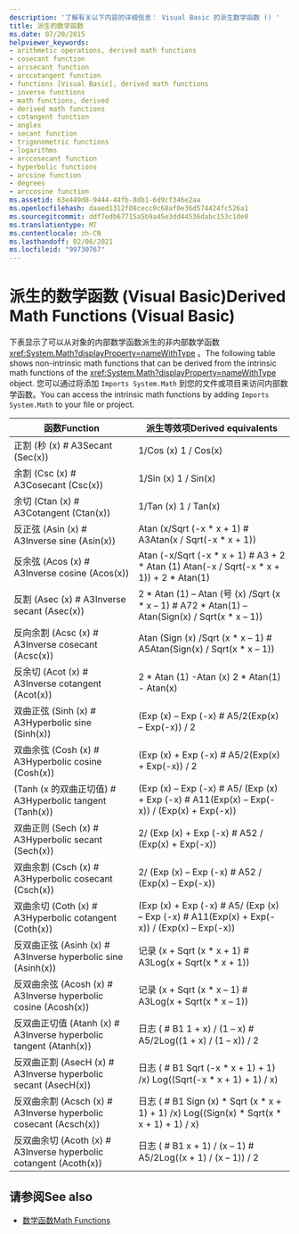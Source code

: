 ```yaml
---
description: '了解有关以下内容的详细信息： Visual Basic 的派生数学函数 () '
title: 派生的数学函数
ms.date: 07/20/2015
helpviewer_keywords:
- arithmetic operations, derived math functions
- cosecant function
- arcsecant function
- arccotangent function
- functions [Visual Basic], derived math functions
- inverse functions
- math functions, derived
- derived math functions
- cotangent function
- angles
- secant function
- trigonometric functions
- logarithms
- arccosecant function
- hyperbolic functions
- arcsine function
- degrees
- arccosine function
ms.assetid: 63e449d8-9444-44fb-8db1-6d9cf346e2aa
ms.openlocfilehash: daaed1312f08cecc0c68af0e36d574424fc526a1
ms.sourcegitcommit: ddf7edb67715a5b9a45e3dd44536dabc153c1de0
ms.translationtype: MT
ms.contentlocale: zh-CN
ms.lasthandoff: 02/06/2021
ms.locfileid: "99730767"
---
```

# <a name="derived-math-functions-visual-basic"></a><span data-ttu-id="d3d7d-103">派生的数学函数 (Visual Basic)</span><span class="sxs-lookup"><span data-stu-id="d3d7d-103">Derived Math Functions (Visual Basic)</span></span>

<span data-ttu-id="d3d7d-104">下表显示了可以从对象的内部数学函数派生的非内部数学函数 <xref:System.Math?displayProperty=nameWithType> 。</span><span class="sxs-lookup"><span data-stu-id="d3d7d-104">The following table shows non-intrinsic math functions that can be derived from the intrinsic math functions of the <xref:System.Math?displayProperty=nameWithType> object.</span></span> <span data-ttu-id="d3d7d-105">您可以通过将添加 `Imports System.Math` 到您的文件或项目来访问内部数学函数。</span><span class="sxs-lookup"><span data-stu-id="d3d7d-105">You can access the intrinsic math functions by adding `Imports System.Math` to your file or project.</span></span>  
  
|<span data-ttu-id="d3d7d-106">函数</span><span class="sxs-lookup"><span data-stu-id="d3d7d-106">Function</span></span>|<span data-ttu-id="d3d7d-107">派生等效项</span><span class="sxs-lookup"><span data-stu-id="d3d7d-107">Derived equivalents</span></span>|  
|--------------|-------------------------|  
|<span data-ttu-id="d3d7d-108">正割 (秒 (x) # A3</span><span class="sxs-lookup"><span data-stu-id="d3d7d-108">Secant (Sec(x))</span></span>|<span data-ttu-id="d3d7d-109">1/Cos (x) </span><span class="sxs-lookup"><span data-stu-id="d3d7d-109">1 / Cos(x)</span></span>|  
|<span data-ttu-id="d3d7d-110">余割 (Csc (x) # A3</span><span class="sxs-lookup"><span data-stu-id="d3d7d-110">Cosecant (Csc(x))</span></span>|<span data-ttu-id="d3d7d-111">1/Sin (x) </span><span class="sxs-lookup"><span data-stu-id="d3d7d-111">1 / Sin(x)</span></span>|  
|<span data-ttu-id="d3d7d-112">余切 (Ctan (x) # A3</span><span class="sxs-lookup"><span data-stu-id="d3d7d-112">Cotangent (Ctan(x))</span></span>|<span data-ttu-id="d3d7d-113">1/Tan (x) </span><span class="sxs-lookup"><span data-stu-id="d3d7d-113">1 / Tan(x)</span></span>|  
|<span data-ttu-id="d3d7d-114">反正弦 (Asin (x) # A3</span><span class="sxs-lookup"><span data-stu-id="d3d7d-114">Inverse sine (Asin(x))</span></span>|<span data-ttu-id="d3d7d-115">Atan (x/Sqrt (-x \* x + 1) # A3</span><span class="sxs-lookup"><span data-stu-id="d3d7d-115">Atan(x / Sqrt(-x \* x + 1))</span></span>|  
|<span data-ttu-id="d3d7d-116">反余弦 (Acos (x) # A3</span><span class="sxs-lookup"><span data-stu-id="d3d7d-116">Inverse cosine (Acos(x))</span></span>|<span data-ttu-id="d3d7d-117">Atan (-x/Sqrt (-x \* x + 1) # A3 + 2 \* Atan (1) </span><span class="sxs-lookup"><span data-stu-id="d3d7d-117">Atan(-x / Sqrt(-x \* x + 1)) + 2 \* Atan(1)</span></span>|  
|<span data-ttu-id="d3d7d-118">反割 (Asec (x) # A3</span><span class="sxs-lookup"><span data-stu-id="d3d7d-118">Inverse secant (Asec(x))</span></span>|<span data-ttu-id="d3d7d-119">2 \* Atan (1) – Atan (号 (x) /Sqrt (x \* x – 1) # A7</span><span class="sxs-lookup"><span data-stu-id="d3d7d-119">2 \* Atan(1) – Atan(Sign(x) / Sqrt(x \* x – 1))</span></span>|  
|<span data-ttu-id="d3d7d-120">反向余割 (Acsc (x) # A3</span><span class="sxs-lookup"><span data-stu-id="d3d7d-120">Inverse cosecant (Acsc(x))</span></span>|<span data-ttu-id="d3d7d-121">Atan (Sign (x) /Sqrt (x \* x – 1) # A5</span><span class="sxs-lookup"><span data-stu-id="d3d7d-121">Atan(Sign(x) / Sqrt(x \* x – 1))</span></span>|  
|<span data-ttu-id="d3d7d-122">反余切 (Acot (x) # A3</span><span class="sxs-lookup"><span data-stu-id="d3d7d-122">Inverse cotangent (Acot(x))</span></span>|<span data-ttu-id="d3d7d-123">2 \* Atan (1) -Atan (x) </span><span class="sxs-lookup"><span data-stu-id="d3d7d-123">2 \* Atan(1) - Atan(x)</span></span>|  
|<span data-ttu-id="d3d7d-124">双曲正弦 (Sinh (x) # A3</span><span class="sxs-lookup"><span data-stu-id="d3d7d-124">Hyperbolic sine (Sinh(x))</span></span>|<span data-ttu-id="d3d7d-125"> (Exp (x) – Exp (-x) # A5/2</span><span class="sxs-lookup"><span data-stu-id="d3d7d-125">(Exp(x) – Exp(-x)) / 2</span></span>|  
|<span data-ttu-id="d3d7d-126">双曲余弦 (Cosh (x) # A3</span><span class="sxs-lookup"><span data-stu-id="d3d7d-126">Hyperbolic cosine (Cosh(x))</span></span>|<span data-ttu-id="d3d7d-127"> (Exp (x) + Exp (-x) # A5/2</span><span class="sxs-lookup"><span data-stu-id="d3d7d-127">(Exp(x) + Exp(-x)) / 2</span></span>|  
|<span data-ttu-id="d3d7d-128"> (Tanh (x 的双曲正切值) # A3</span><span class="sxs-lookup"><span data-stu-id="d3d7d-128">Hyperbolic tangent (Tanh(x))</span></span>|<span data-ttu-id="d3d7d-129"> (Exp (x) – Exp (-x) # A5/ (Exp (x) + Exp (-x) # A11</span><span class="sxs-lookup"><span data-stu-id="d3d7d-129">(Exp(x) – Exp(-x)) / (Exp(x) + Exp(-x))</span></span>|  
|<span data-ttu-id="d3d7d-130">双曲正则 (Sech (x) # A3</span><span class="sxs-lookup"><span data-stu-id="d3d7d-130">Hyperbolic secant (Sech(x))</span></span>|<span data-ttu-id="d3d7d-131">2/ (Exp (x) + Exp (-x) # A5</span><span class="sxs-lookup"><span data-stu-id="d3d7d-131">2 / (Exp(x) + Exp(-x))</span></span>|  
|<span data-ttu-id="d3d7d-132">双曲余割 (Csch (x) # A3</span><span class="sxs-lookup"><span data-stu-id="d3d7d-132">Hyperbolic cosecant (Csch(x))</span></span>|<span data-ttu-id="d3d7d-133">2/ (Exp (x) – Exp (-x) # A5</span><span class="sxs-lookup"><span data-stu-id="d3d7d-133">2 / (Exp(x) – Exp(-x))</span></span>|  
|<span data-ttu-id="d3d7d-134">双曲余切 (Coth (x) # A3</span><span class="sxs-lookup"><span data-stu-id="d3d7d-134">Hyperbolic cotangent (Coth(x))</span></span>|<span data-ttu-id="d3d7d-135"> (Exp (x) + Exp (-x) # A5/ (Exp (x) – Exp (-x) # A11</span><span class="sxs-lookup"><span data-stu-id="d3d7d-135">(Exp(x) + Exp(-x)) / (Exp(x) – Exp(-x))</span></span>|  
|<span data-ttu-id="d3d7d-136">反双曲正弦 (Asinh (x) # A3</span><span class="sxs-lookup"><span data-stu-id="d3d7d-136">Inverse hyperbolic sine (Asinh(x))</span></span>|<span data-ttu-id="d3d7d-137">记录 (x + Sqrt (x \* x + 1) # A3</span><span class="sxs-lookup"><span data-stu-id="d3d7d-137">Log(x + Sqrt(x \* x + 1))</span></span>|  
|<span data-ttu-id="d3d7d-138">反双曲余弦 (Acosh (x) # A3</span><span class="sxs-lookup"><span data-stu-id="d3d7d-138">Inverse hyperbolic cosine (Acosh(x))</span></span>|<span data-ttu-id="d3d7d-139">记录 (x + Sqrt (x \* x – 1) # A3</span><span class="sxs-lookup"><span data-stu-id="d3d7d-139">Log(x + Sqrt(x \* x – 1))</span></span>|  
|<span data-ttu-id="d3d7d-140">反双曲正切值 (Atanh (x) # A3</span><span class="sxs-lookup"><span data-stu-id="d3d7d-140">Inverse hyperbolic tangent (Atanh(x))</span></span>|<span data-ttu-id="d3d7d-141">日志 ( # B1 1 + x) / (1 – x) # A5/2</span><span class="sxs-lookup"><span data-stu-id="d3d7d-141">Log((1 + x) / (1 – x)) / 2</span></span>|  
|<span data-ttu-id="d3d7d-142">反双曲正割 (AsecH (x) # A3</span><span class="sxs-lookup"><span data-stu-id="d3d7d-142">Inverse hyperbolic secant (AsecH(x))</span></span>|<span data-ttu-id="d3d7d-143">日志 ( # B1 Sqrt (-x \* x + 1) + 1) /x) </span><span class="sxs-lookup"><span data-stu-id="d3d7d-143">Log((Sqrt(-x \* x + 1) + 1) / x)</span></span>|  
|<span data-ttu-id="d3d7d-144">反双曲余割 (Acsch (x) # A3</span><span class="sxs-lookup"><span data-stu-id="d3d7d-144">Inverse hyperbolic cosecant (Acsch(x))</span></span>|<span data-ttu-id="d3d7d-145">日志 ( # B1 Sign (x) \* Sqrt (x \* x + 1) + 1) /x) </span><span class="sxs-lookup"><span data-stu-id="d3d7d-145">Log((Sign(x) \* Sqrt(x \* x + 1) + 1) / x)</span></span>|  
|<span data-ttu-id="d3d7d-146">反双曲余切 (Acoth (x) # A3</span><span class="sxs-lookup"><span data-stu-id="d3d7d-146">Inverse hyperbolic cotangent (Acoth(x))</span></span>|<span data-ttu-id="d3d7d-147">日志 ( # B1 x + 1) / (x – 1) # A5/2</span><span class="sxs-lookup"><span data-stu-id="d3d7d-147">Log((x + 1) / (x – 1)) / 2</span></span>|  
  
## <a name="see-also"></a><span data-ttu-id="d3d7d-148">请参阅</span><span class="sxs-lookup"><span data-stu-id="d3d7d-148">See also</span></span>

- [<span data-ttu-id="d3d7d-149">数学函数</span><span class="sxs-lookup"><span data-stu-id="d3d7d-149">Math Functions</span></span>](../functions/math-functions.md)
